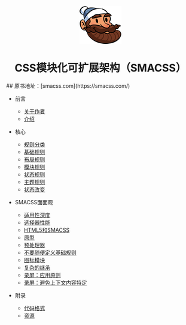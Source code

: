 <p align="center"><img src="assets/logo.png"></p>

<h1 align="center">CSS模块化可扩展架构（SMACSS）</h1>
## 原书地址：[smacss.com](https://smacss.com/)

+ 前言

  + [关于作者](preface/1-关于作者.md)
  + [介绍](preface/2-介绍.md)
+ 核心

  + [规则分类](core/3-对CSS规则进行分类.md)
  + [基础规则](core/4-基础规则.md)
  + [布局规则](core/5-布局规则.md)
  + [模块规则](core/6-模块规则.md)
  + [状态规则](core/7-状态规则.md)
  + [主题规则](core/8-主题规则.md)
  + [状态改变](core/9-状态改变.md)

+ SMACSS面面观

  + [适用性深度](aspectsofsmacss/10-适用性深度.md)
  + [选择器性能](aspectsofsmacss/11-选择器性能.md)
  + [HTML5和SMACSS](aspectsofsmacss/12-HTML5和SMACSS.md)
  + [原型](aspectsofsmacss/13-原型.md)
  + [预处理器](aspectsofsmacss/14-预处理器.md)
  + [不要随便定义基础规则](aspectsofsmacss/15-不要随便定义基础规则.md)
  + [图标模块](aspectsofsmacss/16-图标模块.md)
  + [复杂的继承](aspectsofsmacss/17-复杂的继承.md)
  + [录屏：应用原则](aspectsofsmacss/18-录屏：应用原则.md)
  + [录屏：避免上下文内容特定](aspectsofsmacss/19-录屏：避免有特定内容的上下文.md)

+ 附录

  + [代码格式](appendix/20-代码格式.md)
  + [资源](appendix/21-资源.md)
